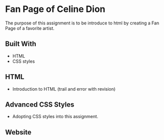 # Fan Page of Celine Dion

The purpose of this assignment is to be introduce to html by creating a Fan Page of a favorite artist.

## Built With

* HTML
*  CSS styles

## HTML
* Introduction to HTML (trail and error with revision)

## Advanced CSS Styles

* Adopting CSS styles into this assignment.

## Website
